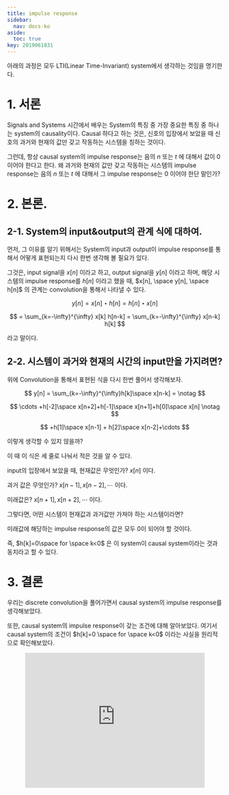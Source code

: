 ```yaml
---
title: impulse response
sidebar:
  nav: docs-ko
aside:
  toc: true
key: 2019061831
---
```


아래의 과정은 모두 LTI(Linear Time-Invariant) system에서 생각하는 것임을 명기한다.

# 1. 서론

Signals and Systems 시간에서 배우는 System의 특징 중 가장 중요한 특징 중 하나는 system의 causality이다. Causal 하다고 하는 것은, 신호의 입장에서 보았을 때 신호의 과거와 현재의 값만 갖고 작동하는 시스템을 칭하는 것이다.

그런데, 항상 causal system의 impulse response는 음의 $n$ 또는 $t$ 에 대해서 값이 0이어야 한다고 한다. 왜 과거와 현재의 값만 갖고 작동하는 시스템의 impulse response는 음의 $n$ 또는 $t$ 에 대해서 그 impulse response는 $0$ 이어야 한단 말인가?

# 2. 본론.

## 2-1. System의 input&output의 관계 식에 대하여.

먼저, 그 이유를 알기 위해서는 System의 input과 output이 impulse response를 통해서 어떻게 표현되는지 다시 한번 생각해 볼 필요가 있다.

그것은, input signal을 $x[n]$ 이라고 하고, output signal을 $y[n]$ 이라고 하며, 해당 시스템의 impulse response를 $h[n]$ 이라고 했을 때, $x[n], \space y[n], \space h[n]$ 의 관계는 convolution을 통해서 나타낼 수 있다.

$$
y[n] = x[n] \star h[n] = h[n] \star x[n]
$$

$$
= \sum_{k=-\infty}^{\infty} x[k] h[n-k] = \sum_{k=-\infty}^{\infty} x[n-k] h[k]
$$

라고 말이다.

## 2-2. 시스템이 과거와 현재의 시간의 input만을 가지려면?

위에 Convolution을 통해서 표현된 식을 다시 한번 풀어서 생각해보자.

$$
y[n] = \sum_{k=-\infty}^{\infty}h[k]\space x[n-k] = \notag
$$

$$
\cdots +h[-2]\space x[n+2]+h[-1]\space x[n+1]+h[0]\space x[n] \notag
$$

$$
+h[1]\space x[n-1] + h[2]\space x[n-2]+\cdots
$$

이렇게 생각할 수 있지 않을까?

이 때 이 식은 세 줄로 나눠서 적은 것을 알 수 있다.

input의 입장에서 보았을 때, 현재값은 무엇인가? $x[n]$ 이다.

과거 값은 무엇인가? $x[n-1], x[n-2], \cdots$ 이다.

미래값은? $x[n+1], x[n+2], \cdots$ 이다.

그렇다면, 어떤 시스템이 현재값과 과거값만 가져야 하는 시스템이라면?

미래값에 해당하는 impulse response의 값은 모두 0이 되어야 할 것이다.


즉, $h[k]=0\space for \space k<0$ 은 이 system이 causal system이라는 것과 동치라고 할 수 있다.

# 3. 결론

우리는 discrete convolution을 풀어가면서 causal system의 impulse response를 생각해보았다.

또한, causal system의 impulse response이 갖는 조건에 대해 알아보았다. 여기서 causal system의 조건이 $h[k]=0 \space for \space k<0$ 이라는 사실을 원리적으로 확인해보았다.

<center>
<iframe width="420" height="315" src="https://www.youtube.com/embed/E-DkbBSsPVY" frameborder="0" allowfullscreen></iframe>
</center>
